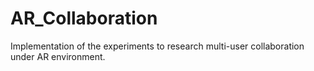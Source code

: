 # AR_Collaboration
Implementation of the experiments to research multi-user collaboration under AR environment. 
